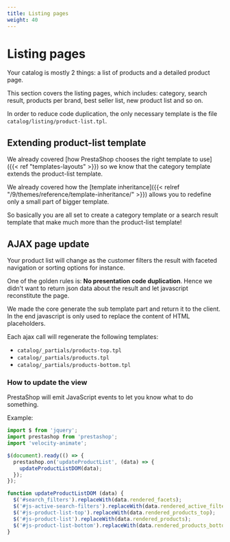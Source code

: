 ```yaml
---
title: Listing pages
weight: 40
---
```


# Listing pages

Your catalog is mostly 2 things: a list of products and a detailed product page.

This section covers the listing pages, which includes: category, search result,
products per brand, best seller list, new product list and so on.

In order to reduce code duplication, the only necessary template is the file
`catalog/listing/product-list.tpl`.


## Extending product-list template

We already covered [how PrestaShop chooses the right template to use]({{< ref "templates-layouts" >}})
so we know that the category template extends the product-list template.

We already covered how the [template inheritance]({{< relref "/9/themes/reference/template-inheritance/" >}}) allows you to redefine only a
small part of bigger template.

So basically you are all set to create a category template or a search result template
that make much more than the product-list template!


## AJAX page update

Your product list will change as the customer filters the result with
faceted navigation or sorting options for instance.

One of the golden rules is: **No presentation code duplication**.
Hence we didn't want to return json data about the result and let javascript
reconstitute the page.

We made the core generate the sub template part and return it to the client. In the
end javascript is only used to replace the content of HTML placeholders.

Each ajax call will regenerate the following templates:

* `catalog/_partials/products-top.tpl`
* `catalog/_partials/products.tpl`
* `catalog/_partials/products-bottom.tpl`

### How to update the view

PrestaShop will emit JavaScript events to let you know what to do something.

Example:

```js
import $ from 'jquery';
import prestashop from 'prestashop';
import 'velocity-animate';

$(document).ready(() => {
  prestashop.on('updateProductList', (data) => {
    updateProductListDOM(data);
  });
});

function updateProductListDOM (data) {
  $('#search_filters').replaceWith(data.rendered_facets);
  $('#js-active-search-filters').replaceWith(data.rendered_active_filters);
  $('#js-product-list-top').replaceWith(data.rendered_products_top);
  $('#js-product-list').replaceWith(data.rendered_products);
  $('#js-product-list-bottom').replaceWith(data.rendered_products_bottom);
}
```
